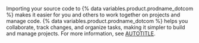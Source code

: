 Importing your source code to {% data variables.product.prodname_dotcom %} makes it easier for you and others to work together on projects and manage code. {% data variables.product.prodname_dotcom %} helps you collaborate, track changes, and organize tasks, making it simpler to build and manage projects. For more information, see [AUTOTITLE](/get-started/start-your-journey/about-github-and-git).
